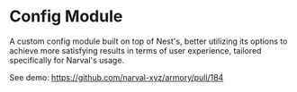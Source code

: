 # Config Module 

A custom config module built on top of Nest's, better utilizing its options to
achieve more satisfying results in terms of user experience, tailored
specifically for Narval's usage.

See demo: https://github.com/narval-xyz/armory/pull/184
